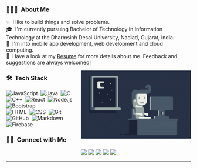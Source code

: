<!-- ## 👋 &nbsp;Hey there! I'm Aditya -->

### 👨🏻‍💻 &nbsp;About Me

💡 &nbsp;I like to build things and solve problems.\
🎓 &nbsp;I'm currently pursuing Bachelor of Technology in Information Technology at the Dharmsinh Desai University, Nadiad, Gujarat, India.\
🌱 &nbsp;I'm into mobile app development, web development and cloud computing.\
📄 &nbsp;Have a look at my [Resume](https://drive.google.com/file/d/1H4bBwAVFeQEhj0BnQVYlcnsQHjalx488/view?usp=sharing) for more details about me. Feedback and suggestions are always welcomed!

<img alt="Night Coding" src="https://raw.githubusercontent.com/AVS1508/AVS1508/master/assets/Night-Coding.gif" align="right"/>

### 🛠 &nbsp;Tech Stack

<!-- ![Python](https://img.shields.io/badge/-Python-05122A?style=flat&logo=python)&nbsp; -->
![JavaScript](https://img.shields.io/badge/-JavaScript-05122A?style=flat&logo=javascript)&nbsp;
![Java](https://img.shields.io/badge/-Java-05122A?style=flat&logo=Java&logoColor=FFA518)&nbsp;
![C](https://img.shields.io/badge/-C-05122A?style=flat&logo=C&logoColor=A8B9CC)&nbsp;
![C++](https://img.shields.io/badge/-C++-05122A?style=flat&logo=C%2B%2B&logoColor=00599C)&nbsp;
![React](https://img.shields.io/badge/-React-05122A?style=flat&logo=react)&nbsp;
![Node.js](https://img.shields.io/badge/-Node.js-05122A?style=flat&logo=node.js)&nbsp;
![Bootstrap](https://img.shields.io/badge/-Bootstrap-05122A?style=flat&logo=bootstrap&logoColor=563D7C)\
![HTML](https://img.shields.io/badge/-HTML-05122A?style=flat&logo=HTML5)&nbsp;
![CSS](https://img.shields.io/badge/-CSS-05122A?style=flat&logo=CSS3&logoColor=1572B6)&nbsp;
![Git](https://img.shields.io/badge/-Git-05122A?style=flat&logo=git)&nbsp;
![GitHub](https://img.shields.io/badge/-GitHub-05122A?style=flat&logo=github)&nbsp;
![Markdown](https://img.shields.io/badge/-Markdown-05122A?style=flat&logo=markdown)
![Firebase](https://img.shields.io/badge/Firebase-FFCA28.svg?style=for-the-badge&logo=Firebase&logoColor=black)
<!-- ![RStudio](https://img.shields.io/badge/-RStudio-05122A?style=flat&logo=rstudio)&nbsp; -->


### 🤝🏻 &nbsp;Connect with Me

<p align="center">
<a href="https://my-portfolio-rahul2570089.vercel.app/"><img src="https://img.shields.io/badge/-RahulShinde's portfolio-3423A6?style=flat&logo=Google-Chrome&logoColor=white"/></a>
<a href="https://www.linkedin.com/in/rahul-shinde-b8b7351b9/"><img src="https://img.shields.io/badge/-Rahul%20Shinde-0077B5?style=flat&logo=Linkedin&logoColor=white"/></a>
<a href="mailto:rs2570089@gmail.com"><img src="https://img.shields.io/badge/-rs2570089@gmail.com-D14836?style=flat&logo=Gmail&logoColor=white"/></a>
<a href="https://www.instagram.com/rahul_shinde226/"><img src="https://img.shields.io/badge/-@rahul__shinde226-E4405F?style=flat&logo=Instagram&logoColor=white"/></a>
<a href="https://twitter.com/rahul_22602"><img src="https://img.shields.io/twitter/follow/rahul_22602?style=social"/></a>
</p>

-----
